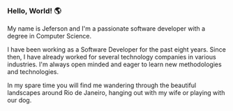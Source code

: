 ### Hello, World! 🌎 

My name is Jeferson and I'm a passionate software developer with a degree in Computer Science.

I have been working as a Software Developer for the past eight years. Since then, I have already worked for several technology companies in various industries. I'm always open minded and eager to learn new methodologies and technologies.

In my spare time you will find me wandering through the beautiful landscapes around Rio de Janeiro, hanging out with my wife or playing with our dog.
